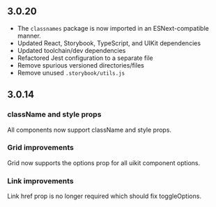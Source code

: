 ## 3.0.20

- The `classnames` package is now imported in an ESNext-compatible manner.
- Updated React, Storybook, TypeScript, and UIKit dependencies
- Updated toolchain/dev dependencies
- Refactored Jest configuration to a separate file
- Remove spurious versioned directories/files
- Remove unused `.storybook/utils.js`

## 3.0.14

### className and style props

All components now support className and style props.

### Grid improvements

Grid now supports the options prop for all uikit component options.

### Link improvements

Link href prop is no longer required which should fix toggleOptions.
